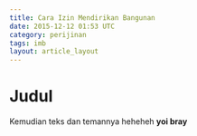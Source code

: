 ```yaml
---
title: Cara Izin Mendirikan Bangunan
date: 2015-12-12 01:53 UTC
category: perijinan
tags: imb
layout: article_layout
---
```

# Judul

Kemudian teks dan temannya
heheheh **yoi bray**
